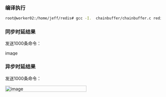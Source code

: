 ### 编译执行

```bash
root@worker02:/home/jeff/redis# gcc -I.  chainbuffer/chainbuffer.c redis_test_async.c reactor.c -o redis-test-async -lhiredis
```

### 同步时延结果
发送1000条命令：

<img width="304" height="16" alt="image" src="https://github.com/user-attachments/assets/1560df62-f466-4dc3-8540-1e7a76e771f8" />


### 异步时延结果
发送1000条命令：

<img width="263" height="20" alt="image" src="https://github.com/user-attachments/assets/cb14d1e1-cf7d-415f-8496-535a2dc5e1d5" />
